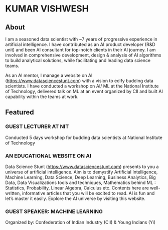 # KUMAR VISHWESH

## About
I am a seasoned data scientist with ~7 years of progressive experience in artificial intelligence. I have contributed as an AI product developer (R&D unit) and been AI consultant for top-notch clients in their AI journey. I am involved in comprehensive development, design & analysis of AI algorithms to build analytical solutions, while facilitating and leading data science teams.

As an AI mentor, I manage a website on AI (https://www.datasciencestunt.com) with a vision to edify budding data scientists. I have conducted a workshop on AI/ ML at the National Institute of Technology, delivered talk on ML at an event organized by CII and built AI capability within the teams at work.
## Featured

### GUEST LECTURER AT NIT
Conducted 5 days workshop for budding data scientists at National Institute of Technology

### AN EDUCATIONAL WEBSITE ON AI
Data Science Stunt (https://www.datasciencestunt.com) presents to you a universe of artificial intelligence. Aim is to demystify Artificial Intelligence, Machine Learning, Data Science, Deep Learning, Business Analytics, Big Data, Data Visualizations tools and techniques, Mathematics behind ML : Statistics, Probability, Linear Algebra, Calculus etc. Contents here are well-written, informative articles that you will be excited to read. AI is fun and let’s master it easily. Explore the AI universe by visiting this website.

### GUEST SPEAKER: MACHINE LEARNING
Organized by: Confederation of Indian Industry (CII) & Young Indians (Yi)
